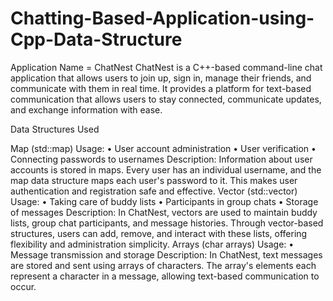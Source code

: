 # Chatting-Based-Application-using-Cpp-Data-Structure

Application Name = ChatNest 
ChatNest is a C++-based command-line chat application that allows users to join up, sign in, manage their friends, and communicate with them in real time. It provides a platform for text-based communication that allows users to stay connected, communicate updates, and exchange information with ease.


Data Structures Used

Map (std::map)
Usage:
• User account administration
• User verification
• Connecting passwords to usernames
Description:
Information about user accounts is stored in maps. Every user has an individual username, and the
map data structure maps each user's password to it. This makes user authentication and registration
safe and effective.
Vector (std::vector)
Usage:
• Taking care of buddy lists
• Participants in group chats
• Storage of messages
Description:
In ChatNest, vectors are used to maintain buddy lists, group chat participants, and message histories.
Through vector-based structures, users can add, remove, and interact with these lists, offering
flexibility and administration simplicity.
Arrays (char arrays)
Usage:
• Message transmission and storage
Description:
In ChatNest, text messages are stored and sent using arrays of characters. The array's elements each
represent a character in a message, allowing text-based communication to occur.
